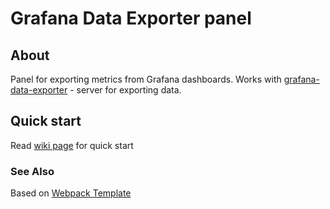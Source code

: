 # Grafana Data Exporter panel

## About

Panel for exporting metrics from Grafana dashboards. Works with [grafana-data-exporter](https://github.com/CorpGlory/grafana-data-exporter) - server for exporting data.

## Quick start

Read [wiki page](https://github.com/CorpGlory/grafana-data-exporter-panel/wiki) for quick start

### See Also

Based on [Webpack Template](https://github.com/CorpGlory/grafana-plugin-template-webpack)

